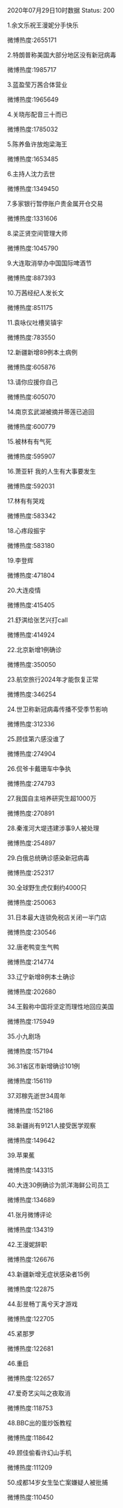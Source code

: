 2020年07月29日10时数据
Status: 200

1.余文乐祝王漫妮分手快乐

微博热度:2655171

2.特朗普称美国大部分地区没有新冠病毒

微博热度:1985717

3.蓝盈莹万茜合体营业

微博热度:1965649

4.关晓彤配音三十而已

微博热度:1785032

5.陈养鱼许放炮梁海王

微博热度:1653485

6.主持人沈力去世

微博热度:1349450

7.多家银行暂停账户贵金属开仓交易

微博热度:1331606

8.梁正贤空间管理大师

微博热度:1045790

9.大连取消举办中国国际啤酒节

微博热度:887393

10.万茜经纪人发长文

微博热度:851175

11.袁咏仪吐槽吴镇宇

微博热度:783550

12.新疆新增89例本土病例

微博热度:605876

13.请你应援你自己

微博热度:605070

14.南京玄武湖被摘并蒂莲已追回

微博热度:600779

15.被林有有气死

微博热度:595907

16.萧亚轩 我的人生有大事要发生

微博热度:592031

17.林有有哭戏

微博热度:583342

18.心疼段振宇

微博热度:583180

19.李登辉

微博热度:471804

20.大连疫情

微博热度:415405

21.舒淇给张艺兴打call

微博热度:414924

22.北京新增1例确诊

微博热度:350050

23.航空旅行2024年才能恢复正常

微博热度:346254

24.世卫称新冠病毒传播不受季节影响

微博热度:312336

25.顾佳第六感没谁了

微博热度:274904

26.侃爷卡戴珊车中争执

微博热度:274793

27.我国自主培养研究生超1000万

微博热度:270891

28.秦淮河大堤违建涉事9人被处理

微博热度:254897

29.白俄总统确诊感染新冠病毒

微博热度:252317

30.全球野生虎仅剩约4000只

微博热度:250063

31.日本最大连锁免税店关闭一半门店

微博热度:230546

32.唐老鸭变生气鸭

微博热度:214774

33.辽宁新增8例本土确诊

微博热度:202680

34.王毅称中国将坚定而理性地回应美国

微博热度:175949

35.小九剧场

微博热度:157194

36.31省区市新增确诊101例

微博热度:156119

37.邓稼先逝世34周年

微博热度:152186

38.新疆尚有9121人接受医学观察

微博热度:149642

39.苹果蕉

微博热度:143315

40.大连30例确诊为凯洋海鲜公司员工

微博热度:134689

41.张月微博评论

微博热度:134319

42.王漫妮辞职

微博热度:126676

43.新疆新增无症状感染者15例

微博热度:122875

44.彭昱畅丁禹兮天才游戏

微博热度:122705

45.紧那罗

微博热度:122681

46.重启

微博热度:122657

47.爱奇艺尖叫之夜取消

微博热度:118753

48.BBC出的蛋炒饭教程

微博热度:118642

49.顾佳偷看许幻山手机

微博热度:111209

50.成都14岁女生坠亡案嫌疑人被批捕

微博热度:110450

